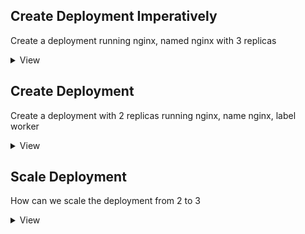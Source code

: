 ## Create Deployment Imperatively
Create a deployment running nginx, named nginx with 3 replicas
<details>
  <summary>View</summary>
  
  ```
  kubectl create deployment nginx --image=nginx --replicas=3
  ```
</details>

## Create Deployment
Create a deployment with 2 replicas running nginx, name nginx, label worker
<details>
  <summary>View</summary>
  
  ```
apiVersion: apps/v1
kind: Deployment
metadata: 
  name: mydep
spec:
  template:
    metadata:
      name: myapp
      labels:
        type: worker
    spec:
      containers:
      - name: nginx
        image: nginx
  replicas: 2
  selector:
    matchLabels:
      type: worker
 ```
</details>

## Scale Deployment
How can we scale the deployment from 2 to 3
<details>
  <summary>View</summary>
  
  Change the definition file:
  ```
  kubectl replace -f replica.yaml 
  ```
  
  ```
apiVersion: apps/v1
kind: Deployment
metadata: 
  name: mydep
spec:
  template:
    metadata:
      name: myapp
      labels:
        type: worker
    spec:
      containers:
      - name: nginx
        image: nginx
  replicas: 3
  selector:
    matchLabels:
      type: worker
  ```
  
  Run kubectl scale
  ```
  kubectl scale deployment mydep --replicas=3 
  kubectl scale -f replica.yaml --replicas=3 
  ```
</details>
